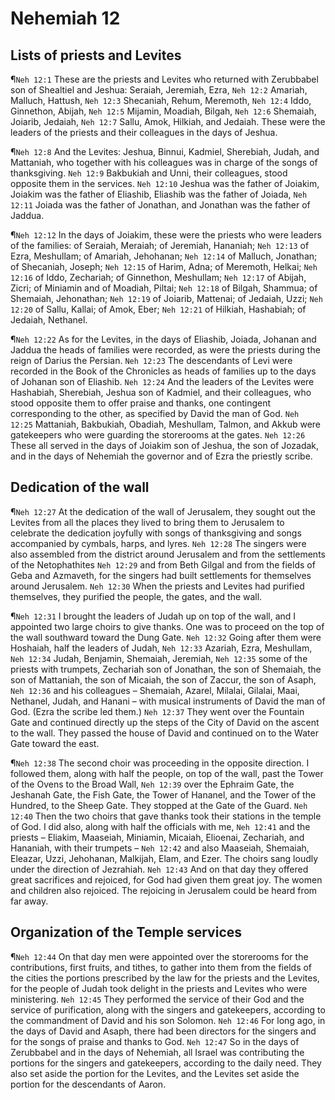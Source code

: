 # Nehemiah 12

## Lists of priests and Levites
¶`Neh 12:1` These are the priests and Levites who returned with Zerubbabel son of Shealtiel and Jeshua: Seraiah, Jeremiah, Ezra,
`Neh 12:2` Amariah, Malluch, Hattush,
`Neh 12:3` Shecaniah, Rehum, Meremoth,
`Neh 12:4` Iddo, Ginnethon, Abijah,
`Neh 12:5` Mijamin, Moadiah, Bilgah,
`Neh 12:6` Shemaiah, Joiarib, Jedaiah,
`Neh 12:7` Sallu, Amok, Hilkiah, and Jedaiah. These were the leaders of the priests and their colleagues in the days of Jeshua.

¶`Neh 12:8` And the Levites: Jeshua, Binnui, Kadmiel, Sherebiah, Judah, and Mattaniah, who together with his colleagues was in charge of the songs of thanksgiving.
`Neh 12:9` Bakbukiah and Unni, their colleagues, stood opposite them in the services.
`Neh 12:10` Jeshua was the father of Joiakim, Joiakim was the father of Eliashib, Eliashib was the father of Joiada,
`Neh 12:11` Joiada was the father of Jonathan, and Jonathan was the father of Jaddua.

¶`Neh 12:12` In the days of Joiakim, these were the priests who were leaders of the families: of Seraiah, Meraiah; of Jeremiah, Hananiah;
`Neh 12:13` of Ezra, Meshullam; of Amariah, Jehohanan;
`Neh 12:14` of Malluch, Jonathan; of Shecaniah, Joseph;
`Neh 12:15` of Harim, Adna; of Meremoth, Helkai;
`Neh 12:16` of Iddo, Zechariah; of Ginnethon, Meshullam;
`Neh 12:17` of Abijah, Zicri; of Miniamin and of Moadiah, Piltai;
`Neh 12:18` of Bilgah, Shammua; of Shemaiah, Jehonathan;
`Neh 12:19` of Joiarib, Mattenai; of Jedaiah, Uzzi;
`Neh 12:20` of Sallu, Kallai; of Amok, Eber;
`Neh 12:21` of Hilkiah, Hashabiah; of Jedaiah, Nethanel.

¶`Neh 12:22` As for the Levites, in the days of Eliashib, Joiada, Johanan and Jaddua the heads of families were recorded, as were the priests during the reign of Darius the Persian.
`Neh 12:23` The descendants of Levi were recorded in the Book of the Chronicles as heads of families up to the days of Johanan son of Eliashib.
`Neh 12:24` And the leaders of the Levites were Hashabiah, Sherebiah, Jeshua son of Kadmiel, and their colleagues, who stood opposite them to offer praise and thanks, one contingent corresponding to the other, as specified by David the man of God.
`Neh 12:25` Mattaniah, Bakbukiah, Obadiah, Meshullam, Talmon, and Akkub were gatekeepers who were guarding the storerooms at the gates.
`Neh 12:26` These all served in the days of Joiakim son of Jeshua, the son of Jozadak, and in the days of Nehemiah the governor and of Ezra the priestly scribe.

## Dedication of the wall
¶`Neh 12:27` At the dedication of the wall of Jerusalem, they sought out the Levites from all the places they lived to bring them to Jerusalem to celebrate the dedication joyfully with songs of thanksgiving and songs accompanied by cymbals, harps, and lyres.
`Neh 12:28` The singers were also assembled from the district around Jerusalem and from the settlements of the Netophathites
`Neh 12:29` and from Beth Gilgal and from the fields of Geba and Azmaveth, for the singers had built settlements for themselves around Jerusalem.
`Neh 12:30` When the priests and Levites had purified themselves, they purified the people, the gates, and the wall.

¶`Neh 12:31` I brought the leaders of Judah up on top of the wall, and I appointed two large choirs to give thanks. One was to proceed on the top of the wall southward toward the Dung Gate.
`Neh 12:32` Going after them were Hoshaiah, half the leaders of Judah,
`Neh 12:33` Azariah, Ezra, Meshullam,
`Neh 12:34` Judah, Benjamin, Shemaiah, Jeremiah,
`Neh 12:35` some of the priests with trumpets, Zechariah son of Jonathan, the son of Shemaiah, the son of Mattaniah, the son of Micaiah, the son of Zaccur, the son of Asaph,
`Neh 12:36` and his colleagues – Shemaiah, Azarel, Milalai, Gilalai, Maai, Nethanel, Judah, and Hanani – with musical instruments of David the man of God. (Ezra the scribe led them.)
`Neh 12:37` They went over the Fountain Gate and continued directly up the steps of the City of David on the ascent to the wall. They passed the house of David and continued on to the Water Gate toward the east.

¶`Neh 12:38` The second choir was proceeding in the opposite direction. I followed them, along with half the people, on top of the wall, past the Tower of the Ovens to the Broad Wall,
`Neh 12:39` over the Ephraim Gate, the Jeshanah Gate, the Fish Gate, the Tower of Hananel, and the Tower of the Hundred, to the Sheep Gate. They stopped at the Gate of the Guard.
`Neh 12:40` Then the two choirs that gave thanks took their stations in the temple of God. I did also, along with half the officials with me,
`Neh 12:41` and the priests – Eliakim, Maaseiah, Miniamin, Micaiah, Elioenai, Zechariah, and Hananiah, with their trumpets –
`Neh 12:42` and also Maaseiah, Shemaiah, Eleazar, Uzzi, Jehohanan, Malkijah, Elam, and Ezer. The choirs sang loudly under the direction of Jezrahiah.
`Neh 12:43` And on that day they offered great sacrifices and rejoiced, for God had given them great joy. The women and children also rejoiced. The rejoicing in Jerusalem could be heard from far away.

## Organization of the Temple services
¶`Neh 12:44` On that day men were appointed over the storerooms for the contributions, first fruits, and tithes, to gather into them from the fields of the cities the portions prescribed by the law for the priests and the Levites, for the people of Judah took delight in the priests and Levites who were ministering.
`Neh 12:45` They performed the service of their God and the service of purification, along with the singers and gatekeepers, according to the commandment of David and his son Solomon.
`Neh 12:46` For long ago, in the days of David and Asaph, there had been directors for the singers and for the songs of praise and thanks to God.
`Neh 12:47` So in the days of Zerubbabel and in the days of Nehemiah, all Israel was contributing the portions for the singers and gatekeepers, according to the daily need. They also set aside the portion for the Levites, and the Levites set aside the portion for the descendants of Aaron.
